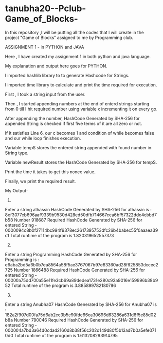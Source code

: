 # tanubha20--Pclub-Game_of_Blocks-
In this repository ,I will be putting all the codes that I will create in the project "Game of Blocks" assigned to me by Programming club.

ASSIGNMENT 1 - in PYTHON and JAVA

Here , I have created my assignment 1 in both python and java language.

My explanation and output here goes for PYTHON.

I imported hashlib library to to generate Hashcode for Strings.

I imported time library to calculate and print the time required for execution.

First , I took a string input from the user.

Then , I started appending numbers at the end of enterd strings starting from 0 till I hit required number using variable x incrementing it on every go.

After appending the number, HashCode Generated by SHA-256 for appended String is checked if first five terms of it are all zero or not.

If it satisfies Line 6, our c becomes 1 and condition of while becomes false and our while loop finishes execution.

Variable tempS stores the entered string appended with found number in String type.

Variable newResult stores the HashCode Generated by SHA-256 for tempS.

Print the time it takes to get this nonce value. 

Finally, we print the required result.


My Output-


1.

Enter a string athassin
HashCode Generated by SHA-256 for athassin  is : 
8ef3077cb696aaf9339b9530d428ed50dfb714667cea6bf57322dde4cbbd7b58
Number 918687
Required HashCode Generated by SHA-256 for entered String - 0000094c8b0f27114bc994f9378ec2617395753dfc26b4babec55f0aaaea39c1
Total runtime of the program is 1.820319652557373


2.

Enter a string Programming
HashCode Generated by SHA-256 for Programming  is : 
e6aba2bd5a6b0b7ea8564a58f5ae3767067b97e83360ad28f625853dccec2725
Number 1866488
Required HashCode Generated by SHA-256 for entered String - 00000a75dd700a55e11fe3cb69a89dedea1731e280c92a9016e159996b38b952
Total runtime of the program is 3.885899782180786



3.

Enter a string Anubha07
HashCode Generated by SHA-256 for Anubha07  is : 
182a2f907d00fa75d6ab2cc3b5e90fdc66ca30696d63286a631d6f5e85d02b8a
Number 790046
Required HashCode Generated by SHA-256 for entered String - 000004a7bd3a64d0cdad2160d8b38f56c202d149d80f5b13ad7b0a5efe0710d0
Total runtime of the program is 1.613208293914795


